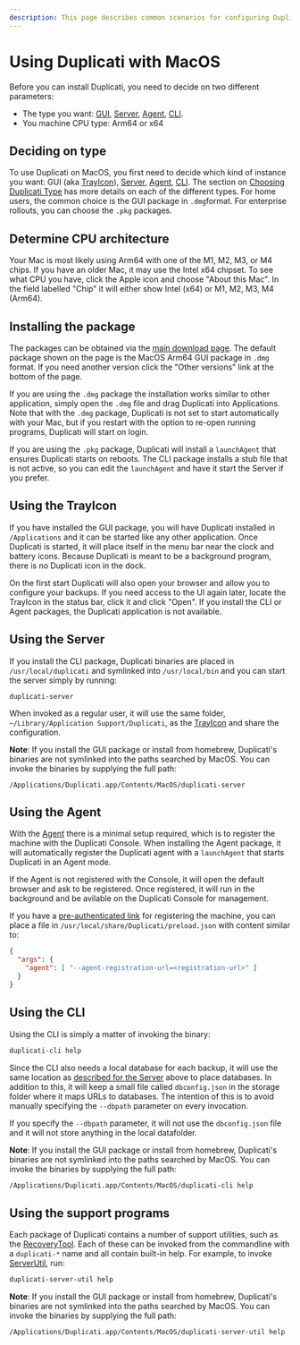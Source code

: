 ```yaml
---
description: This page describes common scenarios for configuring Duplicati with MacOS
---
```


# Using Duplicati with MacOS

Before you can install Duplicati, you need to decide on two different parameters:

* The type you want: [GUI](../duplicati-programs/trayicon.md), [Server](../duplicati-programs/server.md), [Agent](../duplicati-programs/agent.md), [CLI](../duplicati-programs/command-line-interface-cli.md).&#x20;
* You machine CPU type: Arm64 or x64

## Deciding on type

To use Duplicati on MacOS, you first need to decide which kind of instance you want: GUI (aka [TrayIcon](../duplicati-programs/trayicon.md)), [Server](../duplicati-programs/server.md), [Agent](../duplicati-programs/agent.md), [CLI](../duplicati-programs/command-line-interface-cli.md). The section on [Choosing Duplicati Type](choosing-duplicati-type.md) has more details on each of the different types. For home users, the common choice is the GUI package in `.dmg`format. For enterprise rollouts, you can choose the `.pkg` packages.

## Determine CPU architecture

Your Mac is most likely using Arm64 with one of the M1, M2, M3, or M4 chips. If you have an older Mac, it may use the Intel x64 chipset. To see what CPU you have, click the Apple icon and choose "About this Mac". In the field labelled "Chip" it will either show Intel (x64) or M1, M2, M3, M4 (Arm64).

## Installing the package

The packages can be obtained via the [main download page](https://duplicati.com/download). The default package shown on the page is the MacOS Arm64 GUI package in `.dmg` format. If you need another version click the "Other versions" link at the bottom of the page.

If you are using the `.dmg` package the installation works similar to other application, simply open the `.dmg` file and drag Duplicati into Applications. Note that with the `.dmg` package, Duplicati is not set to start automatically with your Mac, but if you restart with the option to re-open running programs, Duplicati will start on login.

If you are using the `.pkg` package, Duplicati will install a `launchAgent` that ensures Duplicati starts on reboots. The CLI package installs a stub file that is not active, so you can edit the `launchAgent` and have it start the Server if you prefer.

## Using the TrayIcon

If you have installed the GUI package, you will have Duplicati installed in `/Applications` and it can be started like any other application. Once Duplicati is started, it will place itself in the menu bar near the clock and battery icons. Because Duplicati is meant to be a background program, there is no Duplicati icon in the dock.

&#x20;On the first start Duplicati will also open your browser and allow you to configure your backups. If you need access to the UI again later, locate the TrayIcon in the status bar, click it and click "Open". If you install the CLI or Agent packages, the Duplicati application is not available.

## Using the Server

If you install the CLI package, Duplicati binaries are placed in `/usr/local/duplicati` and symlinked into `/usr/local/bin` and you can start the server simply by running:

```
duplicati-server
```

When invoked as a regular user, it will use the same folder, `~/Library/Application Support/Duplicati`, as the [TrayIcon](../duplicati-programs/trayicon.md) and share the configuration.

**Note**: If you install the GUI package or install from homebrew, Duplicati's binaries are not symlinked into the paths searched by MacOS. You can invoke the binaries by supplying the full path:

```
/Applications/Duplicati.app/Contents/MacOS/duplicati-server
```

## Using the Agent

With the [Agent](../duplicati-programs/agent.md) there is a minimal setup required, which is to register the machine with the Duplicati Console. When installing the Agent package, it will automatically register the Duplicati agent with a `launchAgent` that starts Duplicati in an Agent mode.

If the Agent is not registered with the Console, it will open the default browser and ask to be registered. Once registered, it will run in the background and be avilable on the Duplicati Console for management.

If you have a [pre-authenticated link](../duplicati-programs/agent.md#registering-the-machine) for registering the machine, you can place a file in `/usr/local/share/Duplicati/preload.json` with content similar to:

```json
{
  "args": {
    "agent": [ "--agent-registration-url=<registration-url>" ]
  }
}
```

## Using the CLI

Using the CLI is simply a matter of invoking the binary:

```sh
duplicati-cli help
```

Since the CLI also needs a local database for each backup, it will use the same location as [described for the Server](using-duplicati-with-macos.md#using-the-server) above to place databases. In addition to this, it will keep a small file called `dbconfig.json` in the storage folder where it maps URLs to databases. The intention of this is to avoid manually specifying the `--dbpath` parameter on every invocation.

If you specify the `--dbpath` parameter, it will not use the `dbconfig.json` file and it will not store anything in the local datafolder.

**Note**: If you install the GUI package or install from homebrew, Duplicati's binaries are not symlinked into the paths searched by MacOS. You can invoke the binaries by supplying the full path:

```sh
/Applications/Duplicati.app/Contents/MacOS/duplicati-cli help
```

## Using the support programs

Each package of Duplicati contains a number of support utilities, such as the [RecoveryTool](../duplicati-programs/command-line-interface-cli-1/recoverytool.md). Each of these can be invoked from the commandline with a `duplicati-*` name and all contain built-in help. For example, to invoke [ServerUtil](../duplicati-programs/command-line-interface-cli-1/serverutil.md), run:

```sh
duplicati-server-util help
```

**Note**: If you install the GUI package or install from homebrew, Duplicati's binaries are not symlinked into the paths searched by MacOS. You can invoke the binaries by supplying the full path:

```sh
/Applications/Duplicati.app/Contents/MacOS/duplicati-server-util help
```
